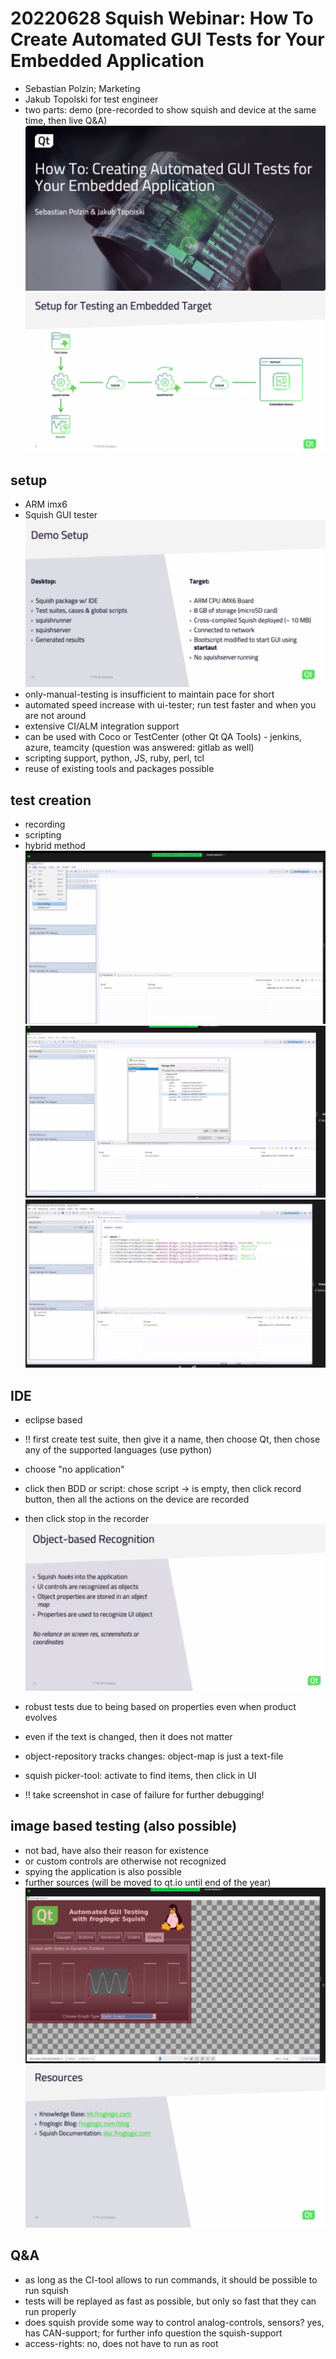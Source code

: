 # 20220628 Squish Webinar: How To Create Automated GUI Tests for Your Embedded Application
* Sebastian Polzin; Marketing
* Jakub Topolski for test engineer
* two parts: demo (pre-recorded to show squish and device at the same time, then live Q&A)
![](img00.png)
![](img01.png)
## setup
* ARM imx6
* Squish GUI tester
![](img02.png)
* only-manual-testing is insufficient to maintain pace for short
* automated speed increase with ui-tester; run test faster and when you are not around
* extensive CI/ALM integration support
* can be used with Coco or TestCenter (other Qt QA Tools) - jenkins, azure, teamcity (question was answered: gitlab as well)
* scripting support, python, JS, ruby, perl, tcl
* reuse of existing tools and packages possible

## test creation
* recording
* scripting
* hybrid method
![](img03.png)
![](img04.png)
![](img05.png)

## IDE
* eclipse based
* !! first create test suite, then give it a name, then choose Qt, then chose any of the supported languages (use python)
* choose "no application"
* click then BDD or script: chose script -> is empty, then click record button, then all the actions on the device are recorded
* then click stop in the recorder
![](img06.png)
* robust tests due to being based on properties even when product evolves
* even if the text is changed, then it does not matter
* object-repository tracks changes: object-map is just a text-file

* squish picker-tool: activate to find items, then click in UI
* !! take screenshot in case of failure for further debugging!

## image based testing (also possible)
* not bad, have also their reason for existence
* or custom controls are otherwise not recognized
* spying the application is also possible
* further sources (will be moved to qt.io until end of the year)
![](img07.png)
![](img08.png)

## Q&A
* as long as the CI-tool allows to run commands, it should be possible to run squish
* tests will be replayed as fast as possible, but only so fast that they can run properly
* does squish provide some way to control analog-controls, sensors? yes, has CAN-support; for further info question the squish-support
* access-rights: no, does not have to run as root
